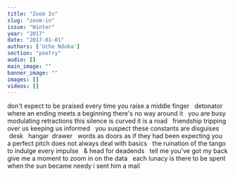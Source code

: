 ```yaml
---
title: "Zoom In"
slug: "zoom-in"
issue: "Winter"
year: "2017"
date: "2017-01-01"
authors: ['Uche Nduka']
section: "poetry"
audio: []
main_image: ""
banner_image: ""
images: []
videos: []
---
```

don't expect to be praised every time you raise a middle finger   detonator where an ending meets a beginning there's no way around it   you are busy modulating retractions this silence is curved it is a road   friendship tripping over us keeping us informed   you suspect these constants are disguises      desk   hangar  drawer   words as doors as if they had been expecting you   a perfect pitch does not always deal with basics   the ruination of the tango to indulge every impulse   & head for deadends   tell me you've got my back give me a moment to zoom in on the data   each lunacy is there to be spent   when the sun became needy i sent him a mail